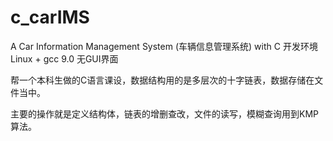 # c_carIMS
A Car Information Management System (车辆信息管理系统) with C
开发环境 Linux + gcc 9.0
无GUI界面

帮一个本科生做的C语言课设，数据结构用的是多层次的十字链表，数据存储在文件当中。

主要的操作就是定义结构体，链表的增删查改，文件的读写，模糊查询用到KMP算法。

